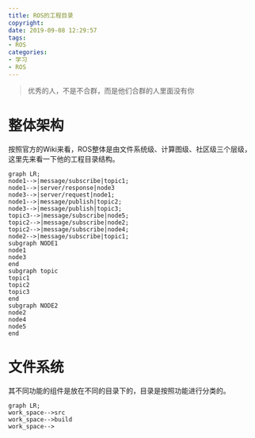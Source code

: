 ```yaml
---
title: ROS的工程目录
copyright: 
date: 2019-09-08 12:29:57
tags:
- ROS
categories:
- 学习
- ROS
---
```

	
<blockquote class="blockquote-center">优秀的人，不是不合群，而是他们合群的人里面没有你</blockquote>

# 整体架构
按照官方的Wiki来看，ROS整体是由文件系统级、计算图级、社区级三个层级，这里先来看一下他的工程目录结构。
<!--more-->
```mermaid
graph LR;
node1-->|message/subscribe|topic1;
node1-->|server/response|node3
node3-->|server/request|node1;
node1-->|message/publish|topic2;
node3-->|message/publish|topic3;
topic3-->|message/subscribe|node5;
topic2-->|message/subscribe|node2;
topic2-->|message/subscribe|node4;
node2-->|message/subscribe|topic1;
subgraph NODE1
node1 
node3 
end
subgraph topic
topic1
topic2
topic3
end
subgraph NODE2
node2
node4
node5
end
```
# 文件系统
其不同功能的组件是放在不同的目录下的，目录是按照功能进行分类的。
```mermaid
graph LR;
work_space-->src
work_space-->build
work_space-->

```